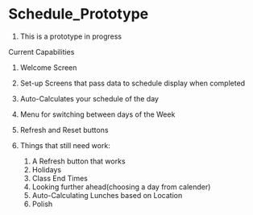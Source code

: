 # Schedule_Prototype

1. This is a prototype in progress

Current Capabilities

1. Welcome Screen

2. Set-up Screens that pass data to schedule display when completed

3. Auto-Calculates your schedule of the day

4. Menu for switching between days of the Week

5. Refresh and Reset buttons

6. Things that still need work: 
      1. A Refresh button that works
      2. Holidays
      3. Class End Times
      4. Looking further ahead(choosing a day from calender)
      5. Auto-Calculating Lunches based on Location
      6. Polish
